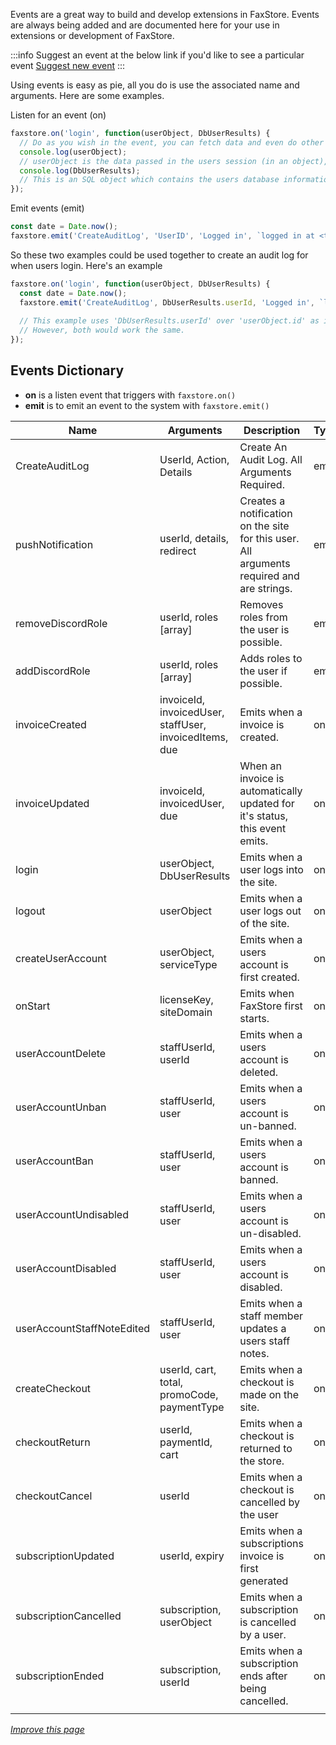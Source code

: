 Events are a great way to build and develop extensions in FaxStore. Events are always being added and are documented here for your use in extensions or development of FaxStore.

:::info
Suggest an event at the below link if you'd like to see a particular event
[Suggest new event](https://bugs.faxes.zone/projects/faxstore/add?t=feedback)
:::

Using events is easy as pie, all you do is use the associated name and arguments. Here are some examples.

Listen for an event (on)
```js
faxstore.on('login', function(userObject, DbUserResults) {
  // Do as you wish in the event, you can fetch data and even do other actions like make an automated webhook post.
  console.log(userObject);
  // userObject is the data passed in the users session (in an object), this will contain some login service data like their ID, avatar, and possibly guilds.
  console.log(DbUserResults);
  // This is an SQL object which contains the users database information.
});
```

Emit events (emit)
```js
const date = Date.now();
faxstore.emit('CreateAuditLog', 'UserID', 'Logged in', `logged in at <t:${date}>`);
```

So these two examples could be used together to create an audit log for when users login. Here's an example
```js
faxstore.on('login', function(userObject, DbUserResults) {
  const date = Date.now();
  faxstore.emit('CreateAuditLog', DbUserResults.userId, 'Logged in', `logged in at <t:${date}>`);
  
  // This example uses 'DbUserResults.userId' over 'userObject.id' as it can be more reliable and correlates to the database.
  // However, both would work the same.
});
```

## Events Dictionary

- **on** is a listen event that triggers with `faxstore.on()`
- **emit** is to emit an event to the system with `faxstore.emit()`

| Name                       | Arguments                                              | Description                                                                               | Type |
|----------------------------|--------------------------------------------------------|-------------------------------------------------------------------------------------------|------|
| CreateAuditLog             | UserId, Action, Details                                | Create An Audit Log. All Arguments Required.                                              | emit |
| pushNotification           | userId, details, redirect                              | Creates a notification on the site for this user. All arguments required and are strings. | emit |
| removeDiscordRole          | userId, roles [array]                                  | Removes roles from the user is possible.                                                  | emit |
| addDiscordRole             | userId, roles [array]                                  | Adds roles to the user if possible.                                                       | emit |
| invoiceCreated             | invoiceId, invoicedUser, staffUser, invoicedItems, due | Emits when a invoice is created.                                                          | on   |
| invoiceUpdated             | invoiceId, invoicedUser, due | When an invoice is automatically updated for it's status, this event emits.               | on   |
| login                      | userObject, DbUserResults                              | Emits when a user logs into the site.                                                     | on   |
| logout                     | userObject                                             | Emits when a user logs out of the site.                                                   | on   |
| createUserAccount          | userObject, serviceType                                | Emits when a users account is first created.                                              | on   |
| onStart                    | licenseKey, siteDomain                                 | Emits when FaxStore first starts.                                                         | on   |
| userAccountDelete          | staffUserId, userId                                    | Emits when a users account is deleted.                                                    | on   |
| userAccountUnban           | staffUserId, user                                      | Emits when a users account is un-banned.                                                  | on   |
| userAccountBan             | staffUserId, user                                      | Emits when a users account is banned.                                                     | on   |
| userAccountUndisabled      | staffUserId, user                                      | Emits when a users account is un-disabled.                                                | on   |
| userAccountDisabled        | staffUserId, user                                      | Emits when a users account is disabled.                                                   | on   |
| userAccountStaffNoteEdited | staffUserId, user                                      | Emits when a staff member updates a users staff notes.                                    | on   |
| createCheckout             | userId, cart, total, promoCode, paymentType            | Emits when a checkout is made on the site.                                                | on   |
| checkoutReturn             | userId, paymentId, cart                                | Emits when a checkout is returned to the store.                                           | on   |
| checkoutCancel             | userId                                                 | Emits when a checkout is cancelled by the user                                            | on   |
| subscriptionUpdated        | userId, expiry                                         | Emits when a subscriptions invoice is first generated                                     | on   |
| subscriptionCancelled      | subscription, userObject                               | Emits when a subscription is cancelled by a user.                                         | on   |
| subscriptionEnded          | subscription, userId                                   | Emits when a subscription ends after being cancelled.                                     | on   |
|                            |                                                        |                                                                                           |      |


*[Improve this page](https://github.com/FAXES/Documentation/blob/main/FaxStore/Events.md)*
